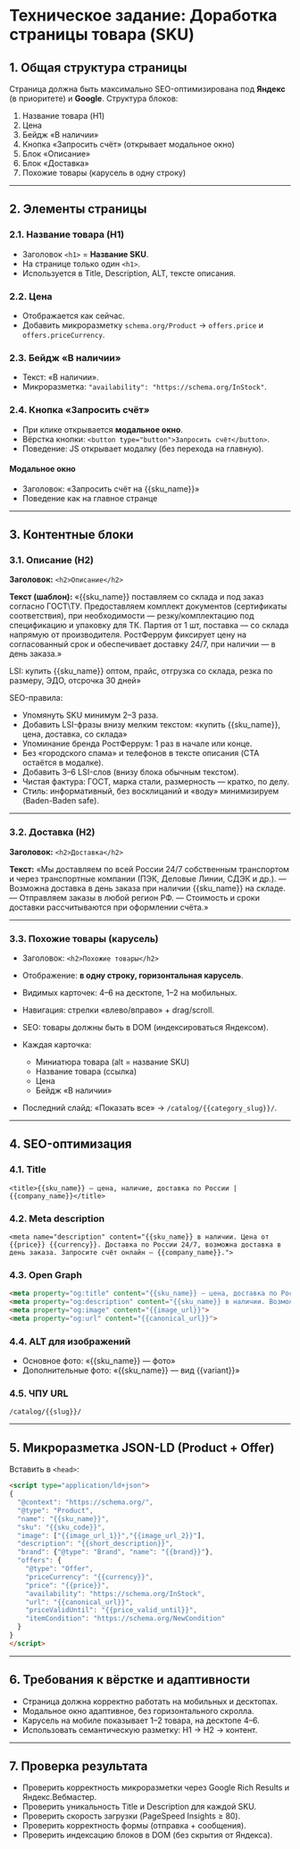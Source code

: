 # Техническое задание: Доработка страницы товара (SKU)

## 1. Общая структура страницы

Страница должна быть максимально SEO-оптимизирована под **Яндекс** (в приоритете) и **Google**.
Структура блоков:

1. Название товара (H1)
2. Цена
3. Бейдж «В наличии»
4. Кнопка «Запросить счёт» (открывает модальное окно)
5. Блок «Описание»
6. Блок «Доставка»
7. Похожие товары (карусель в одну строку)

---

## 2. Элементы страницы

### 2.1. Название товара (H1)

* Заголовок `<h1>` = **Название SKU**.
* На странице только один `<h1>`.
* Используется в Title, Description, ALT, тексте описания.

### 2.2. Цена

* Отображается как сейчас.
* Добавить микроразметку `schema.org/Product` → `offers.price` и `offers.priceCurrency`.

### 2.3. Бейдж «В наличии»

* Текст: «В наличии».
* Микроразметка: `"availability": "https://schema.org/InStock"`.

### 2.4. Кнопка «Запросить счёт»

* При клике открывается **модальное окно**.
* Вёрстка кнопки: `<button type="button">Запросить счёт</button>`.
* Поведение: JS открывает модалку (без перехода на главную).

#### Модальное окно

* Заголовок: «Запросить счёт на {{sku\_name}}»
* Поведение как на главное странце

---

## 3. Контентные блоки

### 3.1. Описание (H2)

**Заголовок:** `<h2>Описание</h2>`

**Текст (шаблон):**
«{{sku_name}} поставляем со склада и под заказ согласно ГОСТ\ТУ. Предоставляем комплект документов (сертификаты соответствия), при необходимости — резку/комплектацию под спецификацию и упаковку для ТК. Партия от 1 шт, поставка — со склада напрямую от производителя. РостФеррум фиксирует цену на согласованный срок и обеспечивает доставку 24/7, при наличии — в день заказа.»

LSI: купить {{sku_name}} оптом, прайс, отгрузка со склада, резка по размеру, ЭДО, отсрочка 30 дней»


SEO-правила:

* Упомянуть SKU минимум 2–3 раза.
* Добавить LSI-фразы внизу мелким текстом: «купить {{sku\_name}}, цена, доставка, со склада»
* Упоминание бренда РостФеррум: 1 раз в начале или конце.
* Без «городского спама» и телефонов в тексте описания (CTA остаётся в модалке).
* Добавить 3–6 LSI-слов (внизу блока обычным текстом).
* Чистая фактура: ГОСТ, марка стали, размерность — кратко, по делу.
* Стиль: информативный, без восклицаний и «воду» минимизируем (Baden-Baden safe).

---

### 3.2. Доставка (H2)

**Заголовок:** `<h2>Доставка</h2>`

**Текст:**
«Мы доставляем по всей России 24/7 собственным транспортом и через транспортные компании (ПЭК, Деловые Линии, СДЭК и др.).
— Возможна доставка в день заказа при наличии {{sku\_name}} на складе.
— Отправляем заказы в любой регион РФ.
— Стоимость и сроки доставки рассчитываются при оформлении счёта.»

---

### 3.3. Похожие товары (карусель)

* Заголовок: `<h2>Похожие товары</h2>`
* Отображение: **в одну строку, горизонтальная карусель**.
* Видимых карточек: 4–6 на десктопе, 1–2 на мобильных.
* Навигация: стрелки «влево/вправо» + drag/scroll.
* SEO: товары должны быть в DOM (индексироваться Яндексом).
* Каждая карточка:

  * Миниатюра товара (alt = название SKU)
  * Название товара (ссылка)
  * Цена
  * Бейдж «В наличии»
* Последний слайд: «Показать все» → `/catalog/{{category_slug}}/`.

---

## 4. SEO-оптимизация

### 4.1. Title

`<title>{{sku_name}} — цена, наличие, доставка по России | {{company_name}}</title>`

### 4.2. Meta description

`<meta name="description" content="{{sku_name}} в наличии. Цена от {{price}} {{currency}}. Доставка по России 24/7, возможна доставка в день заказа. Запросите счёт онлайн — {{company_name}}.">`

### 4.3. Open Graph

```html
<meta property="og:title" content="{{sku_name}} — цена, доставка по России">
<meta property="og:description" content="{{sku_name}} в наличии. Возможна доставка в день заказа.">
<meta property="og:image" content="{{image_url}}">
<meta property="og:url" content="{{canonical_url}}">
```

### 4.4. ALT для изображений

* Основное фото: «{{sku\_name}} — фото»
* Дополнительные фото: «{{sku\_name}} — вид {{variant}}»

### 4.5. ЧПУ URL

`/catalog/{{slug}}/`

---

## 5. Микроразметка JSON-LD (Product + Offer)

Вставить в `<head>`:

```html
<script type="application/ld+json">
{
  "@context": "https://schema.org/",
  "@type": "Product",
  "name": "{{sku_name}}",
  "sku": "{{sku_code}}",
  "image": ["{{image_url_1}}","{{image_url_2}}"],
  "description": "{{short_description}}",
  "brand": {"@type": "Brand", "name": "{{brand}}"},
  "offers": {
    "@type": "Offer",
    "priceCurrency": "{{currency}}",
    "price": "{{price}}",
    "availability": "https://schema.org/InStock",
    "url": "{{canonical_url}}",
    "priceValidUntil": "{{price_valid_until}}",
    "itemCondition": "https://schema.org/NewCondition"
  }
}
</script>
```

---

## 6. Требования к вёрстке и адаптивности

* Страница должна корректно работать на мобильных и десктопах.
* Модальное окно адаптивное, без горизонтального скролла.
* Карусель на мобиле показывает 1–2 товара, на десктопе 4–6.
* Использовать семантическую разметку: H1 → H2 → контент.

---

## 7. Проверка результата

* Проверить корректность микроразметки через Google Rich Results и Яндекс.Вебмастер.
* Проверить уникальность Title и Description для каждой SKU.
* Проверить скорость загрузки (PageSpeed Insights ≥ 80).
* Проверить корректность формы (отправка + сообщения).
* Проверить индексацию блоков в DOM (без скрытия от Яндекса).
